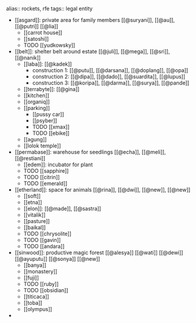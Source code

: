 alias:: rockets, rfe
tags:: legal entity

- [[asgard]]: private area for family members [[@suryani]], [[@au]], [[@putri]] [[@lia]]
	- [[carrot house]]
	- [[satoshi]]
	- TODO [[yudkowsky]]
- [[belt]]: shelter belt around estate [[@juli]], [[@mega]], [[@sri]], [[@nanik]]
	- [[laba]]: [[@kadek]]
		- construction 1: [[@putu]], [[@darsana]], [[@doplang]], [[@opa]]
		- construction 2: [[@dipa]], [[@dado]], [[@suardita]], [[@lupus]]
		- construction 3: [[@koripa]], [[@darma]], [[@surya]], [[@pande]]
	- [[terrabyte]]: [[@gina]]
	- [[kitchen]]
	- [[organiq]]
	- [[parking]]
		- [[pussy car]]
		- [[psyber]]
		- TODO [[xmax]]
		- TODO [[ebike]]
	- [[agung]]
	- [[lolok temple]]
- [[permabase]]: warehouse for seedlings [[@echa]], [[@meli]], [[@restiani]]
	- [[edem]]: incubator for plant
	- TODO [[sapphire]]
	- TODO [[citrin]]
	- TODO [[emerald]]
- [[etherland]]: space for animals [[@rina]], [[@dwi]], [[@new]], [[@new]]
	- [[soft]]
	- [[etna]]
	- [[elon]]: [[@made]], [[@sastra]]
	- [[vitalik]]
	- [[pasture]]
	- [[baikal]]
	- TODO [[chrysolite]]
	- TODO [[gavin]]
	- TODO [[andara]]
- [[sinwood]]: productive magic forest [[@alesya]] [[@wati]] [[@dewi]] [[@ayuputu]] [[@sonya]] [[@new]]
	- [[banya]]
	- [[monastery]]
	- [[fuji]]
	- TODO [[ruby]]
	- TODO [[obsidian]]
	- [[titicaca]]
	- [[toba]]
	- [[olympus]]
-